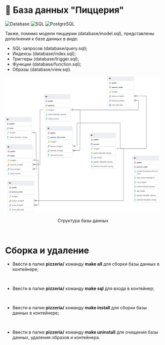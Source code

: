 # :pizza: База данных "Пиццерия"

![Database](https://img.shields.io/badge/Database-blue.svg?style=flat&logo=database) 
![SQL](https://img.shields.io/badge/SQL-blue.svg?style=flat&logo=sql) 
![PostgreSQL](https://img.shields.io/badge/PostgreSQL-blue.svg?style=flat&logo=postgresql)

Также, помимо модели пиццерии (database/model.sql), представлены дополнения к базе данных в виде:

- SQL-запросов (database/query.sql);
- Индексы (database/index.sql);
- Триггеры (database/trigger.sql);
- Функции (database/function.sql);
- Образы (database/view.sql).

![Структура базы данных](./materials/pictures/db.png)

<p align="center"> Структура базы данных </p>

<br>

# Сборка и удаление

- Ввести в папке **pizzeria/** команду **make all** для сборки базы данных в контейнере;

<br>

- Ввести в папке **pizzeria/** команду **make sql** для входа в контейнер;

<br>

- Ввести в папке **pizzeria/** команду **make install** для сборки базы данных в контейнере;

<br>

- Ввести в папке **pizzeria/** команду **make uninstall** для очищения базы данных, удаления образов и контейнера.
